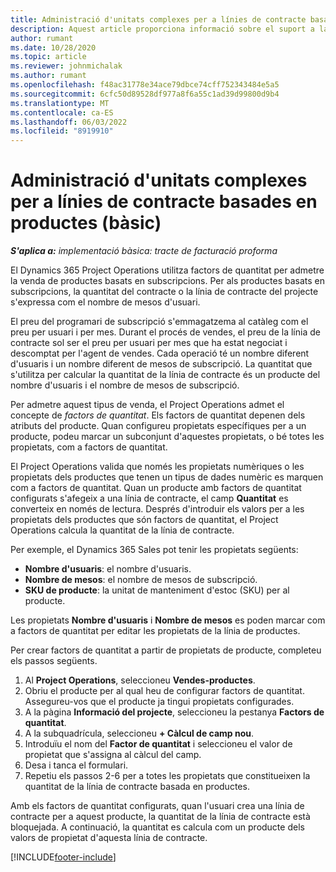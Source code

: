 ```yaml
---
title: Administració d'unitats complexes per a línies de contracte basades en productes (bàsic)
description: Aquest article proporciona informació sobre el suport a la venda de productes basats en subscripcions.
author: rumant
ms.date: 10/28/2020
ms.topic: article
ms.reviewer: johnmichalak
ms.author: rumant
ms.openlocfilehash: f48ac31778e34ace79dbce74cff752343484e5a5
ms.sourcegitcommit: 6cfc50d89528df977a8f6a55c1ad39d99800d9b4
ms.translationtype: MT
ms.contentlocale: ca-ES
ms.lasthandoff: 06/03/2022
ms.locfileid: "8919910"
---
```

# <a name="manage-complex-units-for-product-based-contract-lines---lite"></a>Administració d'unitats complexes per a línies de contracte basades en productes (bàsic)

_**S'aplica a:** implementació bàsica: tracte de facturació proforma_

El Dynamics 365 Project Operations utilitza factors de quantitat per admetre la venda de productes basats en subscripcions. Per als productes basats en subscripcions, la quantitat del contracte o la línia de contracte del projecte s'expressa com el nombre de mesos d'usuari.

El preu del programari de subscripció s'emmagatzema al catàleg com el preu per usuari i per mes. Durant el procés de vendes, el preu de la línia de contracte sol ser el preu per usuari per mes que ha estat negociat i descomptat per l'agent de vendes. Cada operació té un nombre diferent d'usuaris i un nombre diferent de mesos de subscripció. La quantitat que s'utilitza per calcular la quantitat de la línia de contracte és un producte del nombre d'usuaris i el nombre de mesos de subscripció.

Per admetre aquest tipus de venda, el Project Operations admet el concepte de *factors de quantitat*. Els factors de quantitat depenen dels atributs del producte. Quan configureu propietats específiques per a un producte, podeu marcar un subconjunt d'aquestes propietats, o bé totes les propietats, com a factors de quantitat.

El Project Operations valida que només les propietats numèriques o les propietats dels productes que tenen un tipus de dades numèric es marquen com a factors de quantitat. Quan un producte amb factors de quantitat configurats s'afegeix a una línia de contracte, el camp **Quantitat** es converteix en només de lectura. Després d'introduir els valors per a les propietats dels productes que són factors de quantitat, el Project Operations calcula la quantitat de la línia de contracte.

Per exemple, el Dynamics 365 Sales pot tenir les propietats següents:

- **Nombre d'usuaris**: el nombre d'usuaris.
- **Nombre de mesos**: el nombre de mesos de subscripció.
- **SKU de producte**: la unitat de manteniment d'estoc (SKU) per al producte.

Les propietats **Nombre d'usuaris** i **Nombre de mesos** es poden marcar com a factors de quantitat per editar les propietats de la línia de productes.

Per crear factors de quantitat a partir de propietats de producte, completeu els passos següents.

1. Al **Project Operations**, seleccioneu **Vendes-productes**.
2. Obriu el producte per al qual heu de configurar factors de quantitat. Assegureu-vos que el producte ja tingui propietats configurades.
3. A la pàgina **Informació del projecte**, seleccioneu la pestanya **Factors de quantitat**.
4. A la subquadrícula, seleccioneu **+ Càlcul de camp nou**.
5. Introduïu el nom del **Factor de quantitat** i seleccioneu el valor de propietat que s'assigna al càlcul del camp.
6. Desa i tanca el formulari.
7. Repetiu els passos 2-6 per a totes les propietats que constitueixen la quantitat de la línia de contracte basada en productes.

Amb els factors de quantitat configurats, quan l'usuari crea una línia de contracte per a aquest producte, la quantitat de la línia de contracte està bloquejada. A continuació, la quantitat es calcula com un producte dels valors de propietat d'aquesta línia de contracte.


[!INCLUDE[footer-include](../../includes/footer-banner.md)]